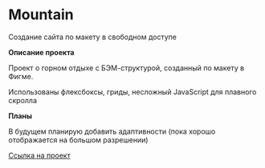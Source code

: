 # Mountain

Создание сайта по макету в свободном доступе


**Описание проекта**

Проект о горном отдыхе с БЭМ-структурой, созданный по макету в Фигме.

Использованы флексбоксы, гриды, несложный JavaScript для плавного скролла


**Планы**

В будущем планирую добавить адаптивности (пока хорошо отображается на большом разрешении)

[Ссылка на проект](https://veles-pan.github.io/MNTN/)
